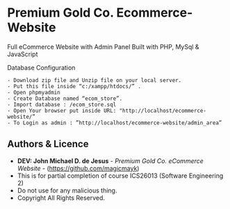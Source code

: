 # Premium Gold Co. Ecommerce-Website
Full eCommerce Website with Admin Panel Built with PHP, MySql & JavaScript


Database Configuration
```
- Download zip file and Unzip file on your local server.
- Put this file inside “c:/xampp/htdocs/” .
- Open phpmyadmin
- Create Database named “ecom_store”. 
- Import database : /ecom_store.sql
- Open Your browser put inside URL: "http://localhost/ecommerce-website/”
- To Login as admin : ”http://localhost/ecommerce-website/admin_area”
```


## Authors & Licence

* **DEV: John Michael D. de Jesus** - *Premium Gold Co. eCommerce Website* - (https://github.com/magicmayk)
* This is for partial completion of course ICS26013 (Software Engineering 2)
* Do not use for any malicious thing.
* Copyright All Rights Reserved.
